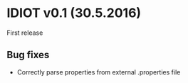 # IDIOT v0.1 (30.5.2016)

First release

## Bug fixes

- Correctly parse properties from external .properties file
